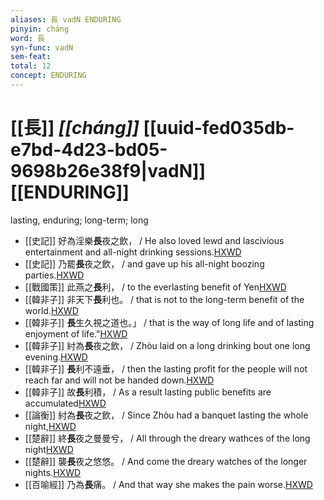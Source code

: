 ```yaml
---
aliases: 長 vadN ENDURING
pinyin: cháng
word: 長
syn-func: vadN
sem-feat: 
total: 12
concept: ENDURING 
---
```

# [[長]] *[[cháng]]*  [[uuid-fed035db-e7bd-4d23-bd05-9698b26e38f9|vadN]] [[ENDURING]]
lasting, enduring; long-term; long
 - [[史記]] 好為淫樂**長**夜之飲， / He also loved lewd and lascivious entertainment and all-night drinking sessions.[HXWD](https://hxwd.org/textview.html?location=KR2a0001_tls_126-2a.9)
 - [[史記]] 乃罷**長**夜之飲， / and gave up his all-night boozing parties.[HXWD](https://hxwd.org/textview.html?location=KR2a0001_tls_126-4a.61)
 - [[戰國策]] 此燕之**長**利， / to the everlasting benefit of Yen[HXWD](https://hxwd.org/textview.html?location=KR2e0003_tls_076-2a.20)
 - [[韓非子]] 非天下**長**利也。 / that is not to the long-term benefit of the world.[HXWD](https://hxwd.org/textview.html?location=KR3c0005_tls_017-20a.4)
 - [[韓非子]] **長**生久視之道也。」 / that is the way of long life and of lasting enjoyment of life."[HXWD](https://hxwd.org/textview.html?location=KR3c0005_tls_020-67a.9)
 - [[韓非子]] 紂為**長**夜之飲， / Zhòu laid on a long drinking bout one long evening.[HXWD](https://hxwd.org/textview.html?location=KR3c0005_tls_022-58a.2)
 - [[韓非子]] **長**利不遠垂， / then the lasting profit for the people will not reach far and will not be handed down.[HXWD](https://hxwd.org/textview.html?location=KR3c0005_tls_025-14a.7)
 - [[韓非子]] 故**長**利積， / As a result lasting public benefits are accumulated[HXWD](https://hxwd.org/textview.html?location=KR3c0005_tls_029-11a.2)
 - [[論衡]] 紂為**長**夜之飲， / Since Zhòu had a banquet lasting the whole night,[HXWD](https://hxwd.org/textview.html?location=KR3j0080_tls_042-4a.12)
 - [[楚辭]] 終**長**夜之曼曼兮， / All through the dreary wathces of the long night[HXWD](https://hxwd.org/textview.html?location=KR4a0001_tls_004-42a.8)
 - [[楚辭]] 襲**長**夜之悠悠。 / And come the dreary watches of the longer nights.[HXWD](https://hxwd.org/textview.html?location=KR4a0001_tls_008-3a.7)
 - [[百喻經]] 乃為**長**痛。 / And that way she makes the pain worse.[HXWD](https://hxwd.org/textview.html?location=KR6b0066_T_004-0556a.44)